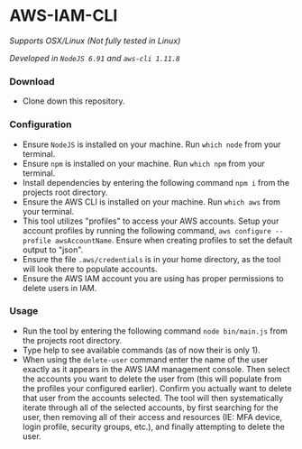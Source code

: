 # AWS-IAM-CLI

*Supports OSX/Linux (Not fully tested in Linux)*

*Developed in `NodeJS 6.91` and `aws-cli 1.11.8`*

### Download
- Clone down this repository.

### Configuration
- Ensure `NodeJS` is installed on your machine. Run `which node` from your terminal.
- Ensure `npm` is installed on your machine. Run `which npm` from your terminal.
- Install dependencies by entering the following command `npm i` from the projects root directory.
- Ensure the AWS CLI is installed on your machine. Run `which aws` from your terminal.
- This tool utilizes "profiles" to access your AWS accounts. Setup your account profiles by running the following command, `aws configure --profile awsAccountName`. Ensure when creating profiles to set the default output to "json".
- Ensure the file `.aws/credentials` is in your home directory, as the tool will look there to populate accounts.
- Ensure the AWS IAM account you are using has proper permissions to delete users in IAM.


### Usage
- Run the tool by entering the following command `node bin/main.js` from the projects root directory.
- Type help to see available commands (as of now their is only 1).
- When using the `delete-user` command enter the name of the user exactly as it appears in the AWS IAM management console. Then select the accounts you want to delete the user from (this will populate from the profiles your configured earlier). Confirm you actually want to delete that user from the accounts selected. The tool will then systematically iterate through all of the selected accounts, by first searching for the user, then removing all of their access and resources (IE: MFA device, login profile, security groups, etc.), and finally attempting to delete the user.
